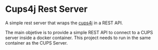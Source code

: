 # Cups4j Rest Server

A simple rest server that wraps the [cups4j](http://www.cups4j.org/) in a REST
API.

The main objetive is to provide a simple REST API to connect to a CUPS server
inside a docker container. This project needs to run in the same container as
the CUPS Server.
